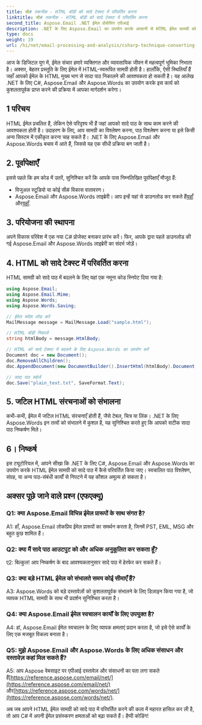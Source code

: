```yaml
---
title: सी# तकनीक - HTML बॉडी को सादे टेक्स्ट में परिवर्तित करना
linktitle: सी# तकनीक - HTML बॉडी को सादे टेक्स्ट में परिवर्तित करना
second_title: Aspose.Email .NET ईमेल प्रोसेसिंग एपीआई
description: .NET के लिए Aspose.Email का उपयोग करके आसानी से HTML ईमेल सामग्री को सादे पाठ में परिवर्तित करना सीखें। विस्तृत गाइड और कोड. अभी अन्वेषण करें!
type: docs
weight: 19
url: /hi/net/email-processing-and-analysis/csharp-technique-converting-html-body-to-plain-text/
---
```


आज के डिजिटल युग में, ईमेल संचार हमारे व्यक्तिगत और व्यावसायिक जीवन में महत्वपूर्ण भूमिका निभाता है। अक्सर, बेहतर प्रस्तुति के लिए ईमेल में HTML-स्वरूपित सामग्री होती है। हालाँकि, ऐसी स्थितियाँ हैं जहाँ आपको ईमेल के HTML मुख्य भाग से सादा पाठ निकालने की आवश्यकता हो सकती है। यह आलेख .NET के लिए C#, Aspose.Email और Aspose.Words का उपयोग करके इस कार्य को कुशलतापूर्वक प्राप्त करने की प्रक्रिया में आपका मार्गदर्शन करेगा।

## 1 परिचय

HTML ईमेल प्रचलित हैं, लेकिन ऐसे परिदृश्य भी हैं जहां आपको सादे पाठ के साथ काम करने की आवश्यकता होती है। उदाहरण के लिए, आप सामग्री का विश्लेषण करना, पाठ विश्लेषण करना या इसे किसी अन्य सिस्टम में एकीकृत करना चाह सकते हैं। .NET के लिए Aspose.Email और Aspose.Words बचाव में आते हैं, जिससे यह एक सीधी प्रक्रिया बन जाती है।

## 2. पूर्वापेक्षाएँ

इससे पहले कि हम कोड में उतरें, सुनिश्चित करें कि आपके पास निम्नलिखित पूर्वापेक्षाएँ मौजूद हैं:
- विजुअल स्टूडियो या कोई सी# विकास वातावरण।
-  Aspose.Email और Aspose.Words लाइब्रेरी। आप इन्हें यहां से डाउनलोड कर सकते हैं[यहाँ](https://releases.aspose.com/email/net/) और[यहाँ](https://releases.aspose.com/words/net/).

## 3. परियोजना की स्थापना

अपने विकास परिवेश में एक नया C# प्रोजेक्ट बनाकर प्रारंभ करें। फिर, आपके द्वारा पहले डाउनलोड की गई Aspose.Email और Aspose.Words लाइब्रेरी का संदर्भ जोड़ें।

## 4. HTML को सादे टेक्स्ट में परिवर्तित करना

HTML सामग्री को सादे पाठ में बदलने के लिए यहां एक नमूना कोड स्निपेट दिया गया है:

```csharp
using Aspose.Email;
using Aspose.Email.Mime;
using Aspose.Words;
using Aspose.Words.Saving;

// ईमेल संदेश लोड करें
MailMessage message = MailMessage.Load("sample.html");

// HTML बॉडी निकालें
string htmlBody = message.HtmlBody;

// HTML को सादे टेक्स्ट में बदलने के लिए Aspose.Words का उपयोग करें
Document doc = new Document();
doc.RemoveAllChildren();
doc.AppendDocument(new DocumentBuilder().InsertHtml(htmlBody).Document, ImportFormatMode.KeepSourceFormatting);

// सादा पाठ सहेजें
doc.Save("plain_text.txt", SaveFormat.Text);
```

## 5. जटिल HTML संरचनाओं को संभालना

कभी-कभी, ईमेल में जटिल HTML संरचनाएँ होती हैं, जैसे टेबल, चित्र या लिंक। .NET के लिए Aspose.Words इन तत्वों को संभालने में कुशल है, यह सुनिश्चित करते हुए कि आपको सटीक सादा पाठ निष्कर्षण मिले।

## 6। निष्कर्ष

इस ट्यूटोरियल में, आपने सीखा कि .NET के लिए C#, Aspose.Email और Aspose.Words का उपयोग करके HTML ईमेल सामग्री को सादे पाठ में कैसे परिवर्तित किया जाए। स्वचालित पाठ विश्लेषण, संग्रह, या अन्य पाठ-संबंधी कार्यों से निपटने में यह कौशल अमूल्य हो सकता है।

## अक्सर पूछे जाने वाले प्रश्न (एफएक्यू)

### Q1: क्या Aspose.Email विभिन्न ईमेल प्रारूपों के साथ संगत है?
A1: हाँ, Aspose.Email लोकप्रिय ईमेल प्रारूपों का समर्थन करता है, जिनमें PST, EML, MSG और बहुत कुछ शामिल हैं।

### Q2: क्या मैं सादे पाठ आउटपुट को और अधिक अनुकूलित कर सकता हूँ?
ए2: बिल्कुल! आप निष्कर्षण के बाद आवश्यकतानुसार सादे पाठ में हेरफेर कर सकते हैं।

### Q3: क्या बड़े HTML ईमेल को संभालते समय कोई सीमाएँ हैं?
A3: Aspose.Words को बड़े दस्तावेज़ों को कुशलतापूर्वक संभालने के लिए डिज़ाइन किया गया है, जो व्यापक HTML सामग्री के साथ भी प्रदर्शन सुनिश्चित करता है।

### Q4: क्या Aspose.Email ईमेल स्वचालन कार्यों के लिए उपयुक्त है?
A4: हां, Aspose.Email ईमेल स्वचालन के लिए व्यापक क्षमताएं प्रदान करता है, जो इसे ऐसे कार्यों के लिए एक मजबूत विकल्प बनाता है।

### Q5: मुझे Aspose.Email और Aspose.Words के लिए अधिक संसाधन और दस्तावेज़ कहां मिल सकते हैं?
 A5: आप Aspose वेबसाइट पर एपीआई दस्तावेज़ और संसाधनों का पता लगा सकते हैं[https://reference.aspose.com/email/net/](https://reference.aspose.com/email/net/) और[https://reference.aspose.com/words/net/](https://reference.aspose.com/words/net/).

अब जब आपने HTML ईमेल सामग्री को सादे पाठ में परिवर्तित करने की कला में महारत हासिल कर ली है, तो आप C# में अपनी ईमेल प्रसंस्करण क्षमताओं को बढ़ा सकते हैं। हैप्पी कोडिंग!
